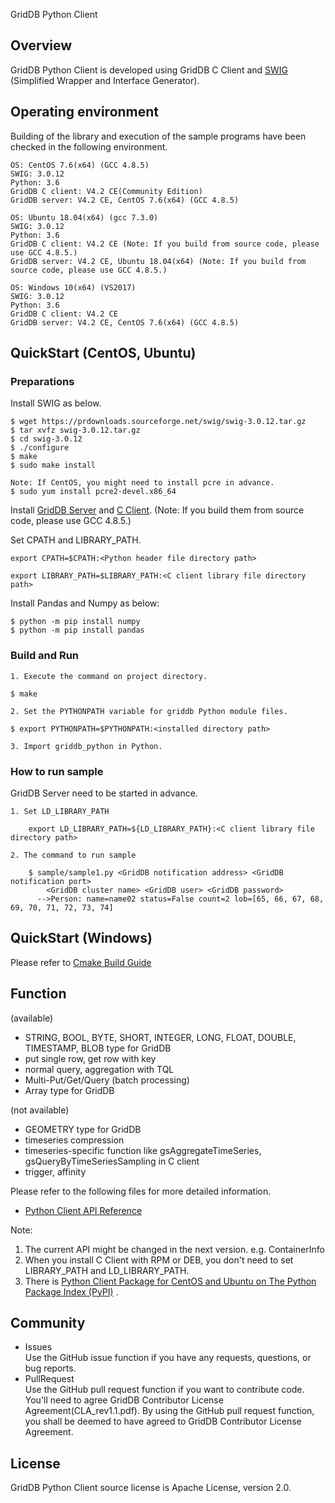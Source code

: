 GridDB Python Client

## Overview

GridDB Python Client is developed using GridDB C Client and [SWIG](http://www.swig.org/) (Simplified Wrapper and Interface Generator).  

## Operating environment

Building of the library and execution of the sample programs have been checked in the following environment.

    OS: CentOS 7.6(x64) (GCC 4.8.5)
    SWIG: 3.0.12
    Python: 3.6
    GridDB C client: V4.2 CE(Community Edition)
    GridDB server: V4.2 CE, CentOS 7.6(x64) (GCC 4.8.5)

    OS: Ubuntu 18.04(x64) (gcc 7.3.0)
    SWIG: 3.0.12
    Python: 3.6
    GridDB C client: V4.2 CE (Note: If you build from source code, please use GCC 4.8.5.)
    GridDB server: V4.2 CE, Ubuntu 18.04(x64) (Note: If you build from source code, please use GCC 4.8.5.)
    
    OS: Windows 10(x64) (VS2017)
    SWIG: 3.0.12
    Python: 3.6
    GridDB C client: V4.2 CE
    GridDB server: V4.2 CE, CentOS 7.6(x64) (GCC 4.8.5)

## QuickStart (CentOS, Ubuntu)
### Preparations

Install SWIG as below.

    $ wget https://prdownloads.sourceforge.net/swig/swig-3.0.12.tar.gz
    $ tar xvfz swig-3.0.12.tar.gz
    $ cd swig-3.0.12
    $ ./configure
    $ make
    $ sudo make install
   
    Note: If CentOS, you might need to install pcre in advance.
    $ sudo yum install pcre2-devel.x86_64

Install [GridDB Server](https://github.com/griddb/griddb_nosql) and [C Client](https://github.com/griddb/c_client). (Note: If you build them from source code, please use GCC 4.8.5.) 

Set CPATH and LIBRARY_PATH. 

	export CPATH=$CPATH:<Python header file directory path>

    export LIBRARY_PATH=$LIBRARY_PATH:<C client library file directory path>

Install Pandas and Numpy as below:

    $ python -m pip install numpy
    $ python -m pip install pandas

### Build and Run 

    1. Execute the command on project directory.

    $ make

    2. Set the PYTHONPATH variable for griddb Python module files.
    
    $ export PYTHONPATH=$PYTHONPATH:<installed directory path>

    3. Import griddb_python in Python.

### How to run sample

GridDB Server need to be started in advance.

    1. Set LD_LIBRARY_PATH

        export LD_LIBRARY_PATH=${LD_LIBRARY_PATH}:<C client library file directory path>

    2. The command to run sample

        $ sample/sample1.py <GridDB notification address> <GridDB notification port>
            <GridDB cluster name> <GridDB user> <GridDB password>
          -->Person: name=name02 status=False count=2 lob=[65, 66, 67, 68, 69, 70, 71, 72, 73, 74]

## QuickStart (Windows)

Please refer to [Cmake Build Guide](https://griddb.github.io/python_client/cmake_build_guide.html)

## Function

(available)
- STRING, BOOL, BYTE, SHORT, INTEGER, LONG, FLOAT, DOUBLE, TIMESTAMP, BLOB type for GridDB
- put single row, get row with key
- normal query, aggregation with TQL
- Multi-Put/Get/Query (batch processing)
- Array type for GridDB

(not available)
- GEOMETRY type for GridDB
- timeseries compression
- timeseries-specific function like gsAggregateTimeSeries, gsQueryByTimeSeriesSampling in C client
- trigger, affinity

Please refer to the following files for more detailed information.  
- [Python Client API Reference](https://griddb.github.io/python_client/PythonAPIReference.htm)

Note:
1. The current API might be changed in the next version. e.g. ContainerInfo
2. When you install C Client with RPM or DEB, you don't need to set LIBRARY_PATH and LD_LIBRARY_PATH.
3. There is [Python Client Package for CentOS and Ubuntu on The Python Package Index (PyPI)](https://pypi.org/project/griddb-python/) .

## Community

  * Issues  
    Use the GitHub issue function if you have any requests, questions, or bug reports. 
  * PullRequest  
    Use the GitHub pull request function if you want to contribute code.
    You'll need to agree GridDB Contributor License Agreement(CLA_rev1.1.pdf).
    By using the GitHub pull request function, you shall be deemed to have agreed to GridDB Contributor License Agreement.

## License
  
  GridDB Python Client source license is Apache License, version 2.0.
